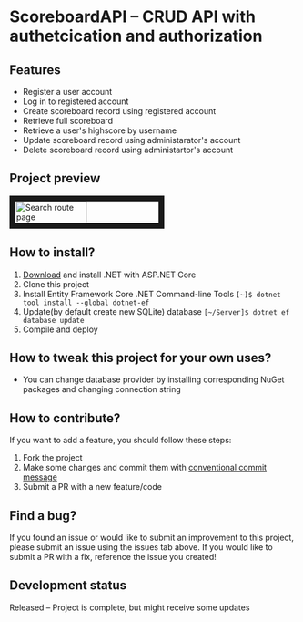 # ScoreboardAPI – CRUD API with authetcication and authorization

## Features

- Register a user account
- Log in to registered account
- Create scoreboard record using registered account
- Retrieve full scoreboard
- Retrieve a user's highscore by username
- Update scoreboard record using administarator's account
- Delete scoreboard record using administartor's account

## Project preview

<div style="display: flex;">
  <img src="http://drive.google.com/uc?export=view&id=1ex5QnARWT0kj3nvmgs55pNKG1eC3vuOP" alt="Search route page" width="50%" border="10" />
</div>                                                                                                                                          
                                                                                                                                                    
## How to install?

1. [Download](https://dotnet.microsoft.com/download) and install .NET with ASP.NET Core
2. Clone this project
3. Install Entity Framework Core .NET Command-line Tools `[~]$ dotnet tool install --global dotnet-ef`
4. Update(by default create new SQLite) database `[~/Server]$ dotnet ef database update`
5. Compile and deploy

## How to tweak this project for your own uses?

- You can change database provider by installing corresponding NuGet packages and changing connection string

## How to contribute?

If you want to add a feature, you should follow these steps:

1. Fork the project
2. Make some changes and commit them with [conventional commit message](https://www.freecodecamp.org/news/how-to-write-better-git-commit-messages/)
3. Submit a PR with a new feature/code

## Find a bug?

If you found an issue or would like to submit an improvement to this project, please submit an issue using the issues tab above. If you would like to submit a PR with a fix, reference the issue you created!


## Development status

Released – Project is complete, but might receive some updates
